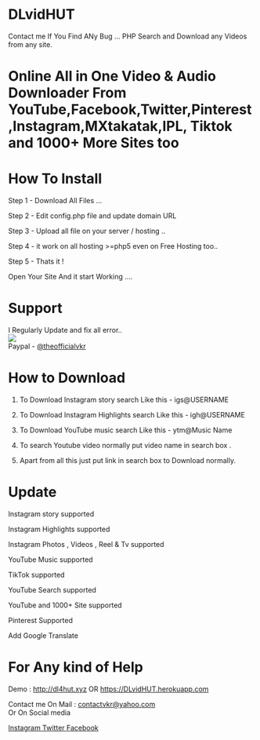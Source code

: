 # DLvidHUT 
Contact me If You Find ANy Bug ... 
PHP Search and Download any Videos from any site.

# Online All in One Video & Audio Downloader From YouTube,Facebook,Twitter,Pinterest,Instagram,MXtakatak,IPL, Tiktok and 1000+ More Sites too

# How To Install 

Step 1 - Download All Files ...

Step 2 - Edit config.php file and update domain URL

Step 3 - Upload all file on your server / hosting ..

Step 4 - it work on all hosting >=php5 even on Free Hosting too..

Step 5 - Thats it !

Open Your Site And it start Working ....

# Support

I Regularly Update and fix all error..
<br>
<a href="https://www.buymeacoffee.com/theofficialvkr"><img src="https://img.buymeacoffee.com/button-api/?text=Buy me a coffee&emoji=&slug=theofficialvkr&button_colour=BD5FFF&font_colour=ffffff&font_family=Cookie&outline_colour=000000&coffee_colour=FFDD00"><br></a>
Paypal - <a href="https://paypal.me/theofficialvkr"> @theofficialvkr </a>

# How to Download 
    
1. To Download Instagram story search Like this - igs@USERNAME
    
2. To Download Instagram Highlights search Like this - igh@USERNAME 
    
3. To Download YouTube music search Like this - ytm@Music Name
    
4. To search Youtube video normally put video name in search box .   
    
5. Apart from all this just put link in search box to Download normally.
   
   
   
# Update

Instagram story supported

Instagram Highlights supported

Instagram Photos , Videos , Reel & Tv supported

YouTube Music supported


TikTok supported


YouTube Search supported

YouTube and 1000+ Site supported

Pinterest Supported
 
Add Google Translate



# For Any kind of Help 

Demo : http://dl4hut.xyz OR https://DLvidHUT.herokuapp.com

Contact me On Mail      : contactvkr@yahoo.com  
Or On Social media 

<a href="https://instagram.com/theofficialvkr"> 
Instagram </a>

<a href="https://twitter.com/theofficialvkr"> 
Twitter </a>

<a href="https://facebook.com/theofficialvkr"> 
Facebook </a>
